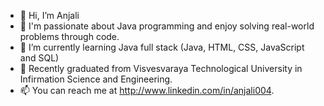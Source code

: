 - 👋 Hi, I’m Anjali 
- 👀 I'm passionate about Java programming and enjoy solving real-world problems through code.
- 🌱 I’m currently learning Java full stack (Java, HTML, CSS, JavaScript and SQL)
- 💞️ Recently graduated from Visvesvaraya Technological University in Infirmation Science and Engineering.
- 📫 You can reach me at http://www.linkedin.com/in/anjali004.


<!---
tomar-anjali/tomar-anjali is a ✨ special ✨ repository because its `README.md` (this file) appears on your GitHub profile.
You can click the Preview link to take a look at your changes.
--->
